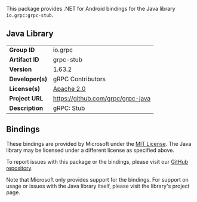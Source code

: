 This package provides .NET for Android bindings for the Java library `io.grpc:grpc-stub`.

## Java Library

| | |
|-|-|
| **Group ID** | io.grpc |
| **Artifact ID** | grpc-stub |
| **Version** | 1.63.2 |
| **Developer(s)** | gRPC Contributors |
| **License(s)** | [Apache 2.0](https://opensource.org/licenses/Apache-2.0) |
| **Project URL** | https://github.com/grpc/grpc-java |
| **Description** | gRPC: Stub |

## Bindings

These bindings are provided by Microsoft under the [MIT License](https://opensource.org/licenses/MIT). The Java
library may be licensed under a different license as specified above.

To report issues with this package or the bindings, please visit our [GitHub repository](https://aka.ms/android-libraries).

Note that Microsoft only provides support for the bindings. For support on
usage or issues with the Java library itself, please visit the library's project page.
